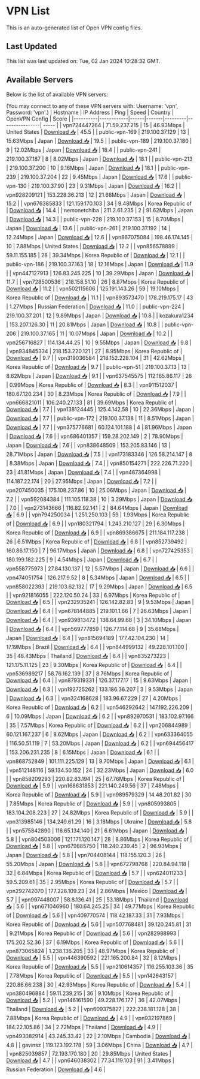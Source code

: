 # VPN List

This is an auto-generated list of Open VPN config files.

## Last Updated

This list was last updated on: Tue, 02 Jan 2024 10:28:32 GMT.

## Available Servers

Below is the list of available VPN servers:

(You may connect to any of these VPN servers with: Username: 'vpn', Password: 'vpn'.)
| Hostname | IP Address | Ping | Speed | Country | OpenVPN Config | Score |
|----------|------------|------|-------|---------|----------------| ----- |
| vpn724447264 | 71.59.237.215 | 15 | 46.93Mbps | United States | [Download 📥](./configs/server_0_US.ovpn) | 45.5 |
| public-vpn-169 | 219.100.37.129 | 13 | 15.63Mbps | Japan | [Download 📥](./configs/server_1_JP.ovpn) | 19.5 |
| public-vpn-189 | 219.100.37.180 | 9 | 12.02Mbps | Japan | [Download 📥](./configs/server_2_JP.ovpn) | 18.4 |
| public-vpn-241 | 219.100.37.187 | 8 | 8.02Mbps | Japan | [Download 📥](./configs/server_3_JP.ovpn) | 18.1 |
| public-vpn-213 | 219.100.37.200 | 10 | 9.16Mbps | Japan | [Download 📥](./configs/server_4_JP.ovpn) | 18.1 |
| public-vpn-239 | 219.100.37.204 | 22 | 9.45Mbps | Japan | [Download 📥](./configs/server_5_JP.ovpn) | 17.6 |
| public-vpn-130 | 219.100.37.90 | 23 | 9.31Mbps | Japan | [Download 📥](./configs/server_6_JP.ovpn) | 16.2 |
| vpn928209121 | 153.228.36.213 | 12 | 21.68Mbps | Japan | [Download 📥](./configs/server_7_JP.ovpn) | 15.2 |
| vpn676385833 | 121.159.170.103 | 34 | 9.48Mbps | Korea Republic of | [Download 📥](./configs/server_8_KR.ovpn) | 14.4 |
| nemonetchiba | 211.2.61.235 | 2 | 91.62Mbps | Japan | [Download 📥](./configs/server_9_JP.ovpn) | 14.3 |
| public-vpn-228 | 219.100.37.153 | 15 | 8.70Mbps | Japan | [Download 📥](./configs/server_10_JP.ovpn) | 13.6 |
| public-vpn-261 | 219.100.37.192 | 14 | 12.24Mbps | Japan | [Download 📥](./configs/server_11_JP.ovpn) | 12.6 |
| vpn867075084 | 198.46.174.145 | 10 | 7.88Mbps | United States | [Download 📥](./configs/server_12_US.ovpn) | 12.2 |
| vpn856578899 | 59.11.155.185 | 28 | 39.34Mbps | Korea Republic of | [Download 📥](./configs/server_13_KR.ovpn) | 12.1 |
| public-vpn-186 | 219.100.37.163 | 18 | 12.16Mbps | Japan | [Download 📥](./configs/server_14_JP.ovpn) | 11.9 |
| vpn447127913 | 126.83.245.225 | 10 | 39.29Mbps | Japan | [Download 📥](./configs/server_15_JP.ovpn) | 11.7 |
| vpn728500536 | 218.158.51.10 | 26 | 8.87Mbps | Korea Republic of | [Download 📥](./configs/server_16_KR.ovpn) | 11.2 |
| vpn502115606 | 125.191.143.26 | 59 | 19.10Mbps | Korea Republic of | [Download 📥](./configs/server_17_KR.ovpn) | 11.1 |
| vpn893573470 | 178.219.175.17 | 43 | 1.27Mbps | Russian Federation | [Download 📥](./configs/server_18_RU.ovpn) | 11.0 |
| public-vpn-224 | 219.100.37.201 | 12 | 9.89Mbps | Japan | [Download 📥](./configs/server_19_JP.ovpn) | 10.8 |
| kozakura1234 | 153.207.126.30 | 11 | 20.81Mbps | Japan | [Download 📥](./configs/server_20_JP.ovpn) | 10.8 |
| public-vpn-206 | 219.100.37.165 | 11 | 10.07Mbps | Japan | [Download 📥](./configs/server_21_JP.ovpn) | 10.2 |
| vpn256716827 | 114.134.44.25 | 10 | 9.55Mbps | Japan | [Download 📥](./configs/server_22_JP.ovpn) | 9.8 |
| vpn934845334 | 218.153.220.121 | 27 | 8.95Mbps | Korea Republic of | [Download 📥](./configs/server_23_KR.ovpn) | 9.7 |
| vpn319036584 | 218.152.228.104 | 31 | 42.62Mbps | Korea Republic of | [Download 📥](./configs/server_24_KR.ovpn) | 9.7 |
| public-vpn-51 | 219.100.37.13 | 13 | 8.62Mbps | Japan | [Download 📥](./configs/server_25_JP.ovpn) | 9.1 |
| vpn637545575 | 112.165.86.117 | 26 | 0.99Mbps | Korea Republic of | [Download 📥](./configs/server_26_KR.ovpn) | 8.3 |
| vpn911512037 | 180.67.120.234 | 30 | 8.23Mbps | Korea Republic of | [Download 📥](./configs/server_27_KR.ovpn) | 7.9 |
| vpn666821011 | 106.240.27.133 | 81 | 39.69Mbps | Korea Republic of | [Download 📥](./configs/server_28_KR.ovpn) | 7.7 |
| vpn138124445 | 125.4.142.58 | 10 | 22.36Mbps | Japan | [Download 📥](./configs/server_29_JP.ovpn) | 7.7 |
| public-vpn-172 | 219.100.37.138 | 11 | 8.51Mbps | Japan | [Download 📥](./configs/server_30_JP.ovpn) | 7.7 |
| vpn375776681 | 60.124.101.188 | 4 | 81.96Mbps | Japan | [Download 📥](./configs/server_31_JP.ovpn) | 7.6 |
| vpn686401357 | 159.28.202.149 | 2 | 78.90Mbps | Japan | [Download 📥](./configs/server_32_JP.ovpn) | 7.6 |
| vpn838648509 | 153.205.83.146 | 13 | 28.71Mbps | Japan | [Download 📥](./configs/server_33_JP.ovpn) | 7.5 |
| vpn173183346 | 126.58.214.147 | 8 | 8.38Mbps | Japan | [Download 📥](./configs/server_34_JP.ovpn) | 7.4 |
| vpn850154271 | 222.226.71.220 | 23 | 41.81Mbps | Japan | [Download 📥](./configs/server_35_JP.ovpn) | 7.4 |
| vpn467364998 | 114.187.22.174 | 20 | 27.95Mbps | Japan | [Download 📥](./configs/server_36_JP.ovpn) | 7.2 |
| vpn207450035 | 175.108.237.86 | 10 | 25.06Mbps | Japan | [Download 📥](./configs/server_37_JP.ovpn) | 7.2 |
| vpn592084384 | 111.105.118.38 | 10 | 3.29Mbps | Japan | [Download 📥](./configs/server_38_JP.ovpn) | 7.0 |
| vpn273143666 | 116.82.92.141 | 2 | 84.64Mbps | Japan | [Download 📥](./configs/server_39_JP.ovpn) | 6.9 |
| vpn794250034 | 1.251.250.103 | 59 | 1.93Mbps | Korea Republic of | [Download 📥](./configs/server_40_KR.ovpn) | 6.9 |
| vpn180321794 | 1.243.210.127 | 29 | 6.30Mbps | Korea Republic of | [Download 📥](./configs/server_41_KR.ovpn) | 6.9 |
| vpn869386675 | 211.184.117.238 | 26 | 6.51Mbps | Korea Republic of | [Download 📥](./configs/server_42_KR.ovpn) | 6.8 |
| vpn852739492 | 160.86.17.150 | 7 | 96.17Mbps | Japan | [Download 📥](./configs/server_43_JP.ovpn) | 6.8 |
| vpn727425353 | 180.199.182.225 | 9 | 4.54Mbps | Japan | [Download 📥](./configs/server_44_JP.ovpn) | 6.7 |
| vpn558775973 | 27.84.130.137 | 12 | 5.57Mbps | Japan | [Download 📥](./configs/server_45_JP.ovpn) | 6.6 |
| vpn474051754 | 126.217.9.52 | 8 | 5.34Mbps | Japan | [Download 📥](./configs/server_46_JP.ovpn) | 6.5 |
| vpn858022393 | 219.103.62.132 | 17 | 9.29Mbps | Japan | [Download 📥](./configs/server_47_JP.ovpn) | 6.5 |
| vpn921816055 | 222.120.50.24 | 33 | 6.97Mbps | Korea Republic of | [Download 📥](./configs/server_48_KR.ovpn) | 6.5 |
| vpn232935241 | 126.142.82.83 | 9 | 9.53Mbps | Japan | [Download 📥](./configs/server_49_JP.ovpn) | 6.4 |
| vpn678144885 | 219.101.1.66 | 7 | 26.63Mbps | Japan | [Download 📥](./configs/server_50_JP.ovpn) | 6.4 |
| vpn939813472 | 138.64.99.68 | 3 | 34.10Mbps | Japan | [Download 📥](./configs/server_51_JP.ovpn) | 6.4 |
| vpn569777859 | 126.77.114.68 | 9 | 35.68Mbps | Japan | [Download 📥](./configs/server_52_JP.ovpn) | 6.4 |
| vpn815694189 | 177.42.104.230 | 14 | 17.19Mbps | Brazil | [Download 📥](./configs/server_53_BR.ovpn) | 6.4 |
| vpn844999132 | 49.228.101.100 | 35 | 48.43Mbps | Thailand | [Download 📥](./configs/server_54_TH.ovpn) | 6.4 |
| vpn835273223 | 121.175.11.125 | 23 | 9.30Mbps | Korea Republic of | [Download 📥](./configs/server_55_KR.ovpn) | 6.4 |
| vpn536989217 | 58.76.162.139 | 37 | 8.76Mbps | Korea Republic of | [Download 📥](./configs/server_56_KR.ovpn) | 6.4 |
| vpn879319331 | 126.37.177.17 | 15 | 9.63Mbps | Japan | [Download 📥](./configs/server_57_JP.ovpn) | 6.3 |
| vpn192725262 | 133.186.36.207 | 3 | 9.53Mbps | Japan | [Download 📥](./configs/server_58_JP.ovpn) | 6.3 |
| vpn324168628 | 183.96.67.229 | 27 | 4.20Mbps | Korea Republic of | [Download 📥](./configs/server_59_KR.ovpn) | 6.2 |
| vpn546292642 | 147.192.226.209 | 6 | 10.09Mbps | Japan | [Download 📥](./configs/server_60_JP.ovpn) | 6.2 |
| vpn892970531 | 183.102.97.166 | 35 | 7.57Mbps | Korea Republic of | [Download 📥](./configs/server_61_KR.ovpn) | 6.2 |
| vpn206844989 | 60.121.167.237 | 6 | 8.62Mbps | Japan | [Download 📥](./configs/server_62_JP.ovpn) | 6.2 |
| vpn633364055 | 116.50.51.119 | 7 | 53.20Mbps | Japan | [Download 📥](./configs/server_63_JP.ovpn) | 6.2 |
| vpn694456417 | 153.206.231.235 | 8 | 6.15Mbps | Japan | [Download 📥](./configs/server_64_JP.ovpn) | 6.1 |
| vpn868752849 | 101.111.225.129 | 13 | 9.70Mbps | Japan | [Download 📥](./configs/server_65_JP.ovpn) | 6.1 |
| vpn512148116 | 59.134.50.152 | 24 | 32.23Mbps | Japan | [Download 📥](./configs/server_66_JP.ovpn) | 6.0 |
| vpn858209293 | 220.82.83.194 | 25 | 67.76Mbps | Korea Republic of | [Download 📥](./configs/server_67_KR.ovpn) | 5.9 |
| vpn168631853 | 221.140.249.56 | 37 | 7.48Mbps | Korea Republic of | [Download 📥](./configs/server_68_KR.ovpn) | 5.9 |
| vpn989579329 | 14.48.201.82 | 30 | 7.85Mbps | Korea Republic of | [Download 📥](./configs/server_69_KR.ovpn) | 5.9 |
| vpn805993805 | 183.104.208.223 | 27 | 24.82Mbps | Korea Republic of | [Download 📥](./configs/server_70_KR.ovpn) | 5.9 |
| vpn313985146 | 134.249.61.29 | 16 | 3.18Mbps | Ukraine | [Download 📥](./configs/server_71_UA.ovpn) | 5.8 |
| vpn575842890 | 116.65.134.140 | 21 | 6.61Mbps | Japan | [Download 📥](./configs/server_72_JP.ovpn) | 5.8 |
| vpn804503006 | 121.171.120.147 | 28 | 8.86Mbps | Korea Republic of | [Download 📥](./configs/server_73_KR.ovpn) | 5.8 |
| vpn679885750 | 118.240.239.45 | 2 | 96.93Mbps | Japan | [Download 📥](./configs/server_74_JP.ovpn) | 5.8 |
| vpn704408144 | 118.155.120.3 | 26 | 55.20Mbps | Japan | [Download 📥](./configs/server_75_JP.ovpn) | 5.8 |
| vpn672798768 | 220.84.94.118 | 32 | 6.84Mbps | Korea Republic of | [Download 📥](./configs/server_76_KR.ovpn) | 5.7 |
| vpn624011233 | 59.5.209.61 | 35 | 2.95Mbps | Korea Republic of | [Download 📥](./configs/server_77_KR.ovpn) | 5.7 |
| vpn292742070 | 177.228.109.23 | 24 | 2.86Mbps | Mexico | [Download 📥](./configs/server_78_MX.ovpn) | 5.7 |
| vpn997448007 | 58.8.136.41 | 25 | 53.18Mbps | Thailand | [Download 📥](./configs/server_79_TH.ovpn) | 5.6 |
| vpn671046960 | 180.64.245.25 | 34 | 49.77Mbps | Korea Republic of | [Download 📥](./configs/server_80_KR.ovpn) | 5.6 |
| vpn409770574 | 118.42.187.33 | 31 | 7.93Mbps | Korea Republic of | [Download 📥](./configs/server_81_KR.ovpn) | 5.6 |
| vpn507768481 | 39.120.245.81 | 31 | 9.21Mbps | Korea Republic of | [Download 📥](./configs/server_82_KR.ovpn) | 5.6 |
| vpn282988993 | 175.202.52.36 | 37 | 6.19Mbps | Korea Republic of | [Download 📥](./configs/server_83_KR.ovpn) | 5.6 |
| vpn873065824 | 1.238.136.205 | 33 | 48.97Mbps | Korea Republic of | [Download 📥](./configs/server_84_KR.ovpn) | 5.5 |
| vpn446390592 | 221.165.200.84 | 32 | 8.12Mbps | Korea Republic of | [Download 📥](./configs/server_85_KR.ovpn) | 5.5 |
| vpn210614357 | 116.255.103.36 | 35 | 7.78Mbps | Korea Republic of | [Download 📥](./configs/server_86_KR.ovpn) | 5.5 |
| vpn142643157 | 220.86.66.238 | 30 | 42.93Mbps | Korea Republic of | [Download 📥](./configs/server_87_KR.ovpn) | 5.4 |
| vpn380496884 | 59.11.239.215 | 36 | 9.10Mbps | Korea Republic of | [Download 📥](./configs/server_88_KR.ovpn) | 5.2 |
| vpn146161590 | 49.228.176.177 | 36 | 42.07Mbps | Thailand | [Download 📥](./configs/server_89_TH.ovpn) | 5.2 |
| vpn609375827 | 222.238.181.128 | 38 | 7.88Mbps | Korea Republic of | [Download 📥](./configs/server_90_KR.ovpn) | 4.9 |
| vpn932197869 | 184.22.105.86 | 34 | 2.72Mbps | Thailand | [Download 📥](./configs/server_91_TH.ovpn) | 4.9 |
| vpn493082914 | 43.245.33.42 | 22 | 2.10Mbps | Cambodia | [Download 📥](./configs/server_92_KH.ovpn) | 4.8 |
| gavinsz | 119.123.192.178 | 59 | 3.06Mbps | China | [Download 📥](./configs/server_93_CN.ovpn) | 4.7 |
| vpn825039857 | 72.193.170.180 | 20 | 29.85Mbps | United States | [Download 📥](./configs/server_94_US.ovpn) | 4.7 |
| vpn646038302 | 77.34.119.103 | 91 | 3.41Mbps | Russian Federation | [Download 📥](./configs/server_95_RU.ovpn) | 4.6 |
